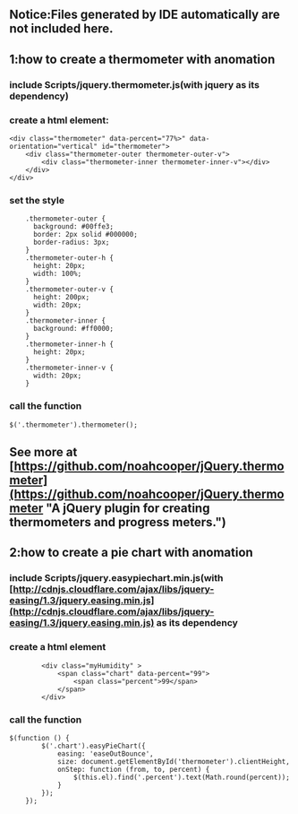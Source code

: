 Notice:Files generated by IDE automatically are not included here.
--

## 1:how to create a thermometer with anomation
### include Scripts/jquery.thermometer.js(with jquery as its dependency)
### create a html element:
    <div class="thermometer" data-percent="77%>" data-orientation="vertical" id="thermometer">
        <div class="thermometer-outer thermometer-outer-v">
            <div class="thermometer-inner thermometer-inner-v"></div>
        </div>
    </div>
### set the style
        .thermometer-outer {
          background: #00ffe3;
          border: 2px solid #000000;
          border-radius: 3px;
        }
        .thermometer-outer-h {
          height: 20px;
          width: 100%;
        }
        .thermometer-outer-v {
          height: 200px;
          width: 20px;
        }
        .thermometer-inner {
          background: #ff0000;
        }
        .thermometer-inner-h {
          height: 20px;
        }
        .thermometer-inner-v {
          width: 20px;
        }
### call the function
    $('.thermometer').thermometer();
## See more at [https://github.com/noahcooper/jQuery.thermometer](https://github.com/noahcooper/jQuery.thermometer "A jQuery plugin for creating thermometers and progress meters.")

## 2:how to create a pie chart with anomation
### include Scripts/jquery.easypiechart.min.js(with [http://cdnjs.cloudflare.com/ajax/libs/jquery-easing/1.3/jquery.easing.min.js](http://cdnjs.cloudflare.com/ajax/libs/jquery-easing/1.3/jquery.easing.min.js) as its dependency
### create a html element
            <div class="myHumidity" >
                <span class="chart" data-percent="99">
                    <span class="percent">99</span>
                </span>
            </div>
### call the function
    $(function () {
            $('.chart').easyPieChart({
                easing: 'easeOutBounce',
                size: document.getElementById('thermometer').clientHeight,
                onStep: function (from, to, percent) {
                    $(this.el).find('.percent').text(Math.round(percent));
                }
            });
        });
